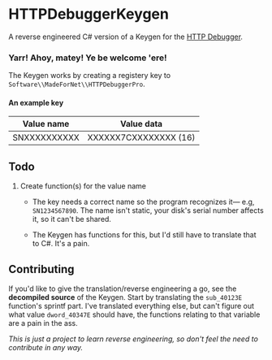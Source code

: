 # HTTPDebuggerKeygen
A reverse engineered C# version of a Keygen for the [HTTP Debugger](https://www.httpdebugger.com/).

### Yarr! Ahoy, matey! Ye be welcome 'ere!

The Keygen works by creating a registery key to `Software\\MadeForNet\\HTTPDebuggerPro`.
#### An example key
| Value name      | Value data |
| ----------- | ----------- |
| SNXXXXXXXXXX     | XXXXXX7CXXXXXXXX  (16)|

## Todo

1. Create function(s) for the value name

    * The key needs a correct name so the program recognizes it— e.g, `SN1234567890`. The name isn't static, your disk's serial number affects it, so it can't be shared.

    * The Keygen has functions for this, but I'd still have to translate that to C#. It's a pain.

## Contributing

If you'd like to give the translation/reverse engineering a go, see the **decompiled source** of the Keygen. Start by translating the `sub_40123E` function's sprintf part. I've translated everything else, but can't figure out what value `dword_40347E` should have, the functions relating to that variable are a pain in the ass.

*This is just a project to learn reverse engineering, so don't feel the need to contribute in any way.*
